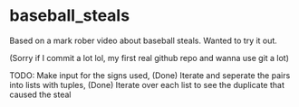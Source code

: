 # baseball_steals
Based on a mark rober video about baseball steals. Wanted to try it out.

(Sorry if I commit a lot lol, my first real github repo and wanna use git a lot)

TODO:
Make input for the signs used, (Done)
Iterate and seperate the pairs into lists with tuples, (Done)
Iterate over each list to see the duplicate that caused the steal